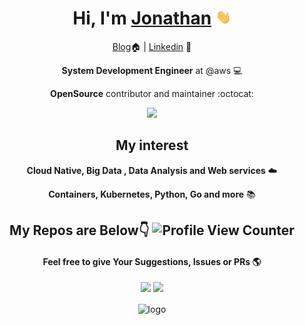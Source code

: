 <div align="center">
  
<h1>Hi, I'm <a href="https://jaswdr.dev/">Jonathan</a> <img src="./hand.gif" width="25px"> </h1>
  
[Blog](https://jaswdr.dev):house: | [Linkedin](https://linkedin.com/in/jaswdr) :office:

**System Development Engineer** at @aws :computer:

**OpenSource** contributor and maintainer :octocat:

![](https://camo.githubusercontent.com/2daa5a3f385c1ede09c109bb121875bb7738b99dffb43683bdf272ac5dd3dd0a/68747470733a2f2f6d65646961312e67697068792e636f6d2f6d656469612f31334867774773584630616947592f67697068792e676966)

## My interest️

**Cloud Native, Big Data , Data Analysis and Web services** :cloud:

**Containers, Kubernetes, Python, Go and more** :books:

## My Repos are Below👇 ![Profile View Counter](https://komarev.com/ghpvc/?username=jaswdr)

#### Feel free to give Your Suggestions, Issues or PRs :earth_americas:
  
<p align="center">
  <img width="49%" src="https://github-readme-stats.vercel.app/api?username=jaswdr&show_icons=true&theme=tokyonight" />
  <img width="49%" src="https://github-readme-streak-stats.herokuapp.com/?user=jaswdr&theme=tokyonight" />
</p>

<img src="https://github-profile-trophy.vercel.app/?username=jaswdr&theme=flat&column=7&margin-w=10" alt="logo" height="160" align="center" />
  
  
</div>
